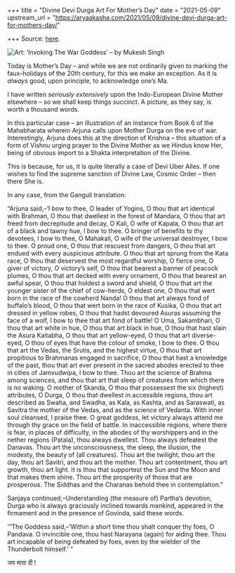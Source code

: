 +++
title = "Divine Devi Durga Art For Mother’s Day"
date = "2021-05-09"
upstream_url = "https://aryaakasha.com/2021/05/09/divine-devi-durga-art-for-mothers-day/"

+++
Source: [here](https://aryaakasha.com/2021/05/09/divine-devi-durga-art-for-mothers-day/).

![Art: ‘Invoking The War Goddess’ – by Mukesh
Singh](https://aryaakasha.files.wordpress.com/2021/05/u7z0wzo.jpg?w=1024)

Today is Mother’s Day – and while we are not ordinarily given to marking
the faux-holidays of the 20th century, for this we make an exception. As
it is *always* good, upon principle, to acknowledge one’s Ma.

I have written *seriously extensively* upon the Indo-European Divine
Mother elsewhere – so we shall keep things succinct. A picture, as they
say, is worth a thousand words.

In this particular case – an illustration of an instance from Book 6 of
the Mahabharata wherein Arjuna calls upon Mother Durga on the eve of
war. Interestingly, Arjuna does this at the direction of Krishna – this
situation of a form of Vishnu urging prayer to the Divine Mother as we
Hindus know Her, being of obvious import to a Shakta interpretation of
the Divine.

This is because, for us, it is quite literally a case of Devi Uber
Alles. If one wishes to find the supreme sanction of Divine Law, Cosmic
Order – then there She is.

In any case, from the Ganguli translation:

“Arjuna said,–‘I bow to thee, O leader of Yogins, O thou that art
identical with Brahman, O thou that dwellest in the forest of Mandara, O
thou that art freed from decrepitude and decay, O Kali, O wife of
Kapala, O thou that art of a black and tawny hue, I bow to thee. O
bringer of benefits to thy devotees, I bow to thee, O Mahakali, O wife
of the universal destroyer, I bow to thee. O proud one, O thou that
rescuest from dangers, O thou that art endued with every auspicious
attribute. O thou that art sprung from the Kata race, O thou that
deservest the most regardful worship, O fierce one, O giver of victory,
O victory’s self, O thou that bearest a banner of peacock plumes, O thou
that art decked with every ornament, O thou that bearest an awful spear,
O thou that holdest a sword and shield, O thou that art the younger
sister of the chief of cow-herds, O eldest one, O thou that wert born in
the race of the cowherd Nanda! O thou that art always fond of buffalo’s
blood, O thou that wert born in the race of Kusika, O thou that art
dressed in yellow robes, O thou that hadst devoured Asuras assuming the
face of a wolf, I bow to thee that art fond of battle! O Uma,
Sakambhari, O thou that art white in hue, O thou that art black in hue,
O thou that hast slain the Asura Kaitabha, O thou that art yellow-eyed,
O thou that art diverse-eyed, O thou of eyes that have the colour of
smoke, I bow to thee. O thou that art the Vedas, the Srutis, and the
highest virtue, O thou that art propitious to Brahmanas engaged in
sacrifice, O thou that hast a knowledge of the past, thou that art ever
present in the sacred abodes erected to thee in cities of Jamvudwipa, I
bow to thee. Thou art the science of Brahma among sciences, and thou
that art that sleep of creatures from which there is no waking. O mother
of Skanda, O thou that possessest the six (highest) attributes, O Durga,
O thou that dwellest in accessible regions, thou art described as Swaha,
and Swadha, as Kala, as Kashta, and as Saraswati, as Savitra the mother
of the Vedas, and as the science of Vedanta. With inner soul cleansed, I
praise thee. O great goddess, let victory always attend me through thy
grace on the field of battle. In inaccessible regions, where there is
fear, in places of difficulty, in the abodes of thy worshippers and in
the nether regions (Patala), thou always dwellest. Thou always defeatest
the Danavas. Thou art the unconsciousness, the sleep, the illusion, the
modesty, the beauty of (all creatures). Thou art the twilight, thou art
the day, thou art Savitri, and thou art the mother. Thou art
contentment, thou art growth, thou art light. It is thou that supportest
the Sun and the Moon and that makes them shine. Thou art the prosperity
of those that are prosperous. The Siddhas and the Charanas behold thee
in contemplation.”

Sanjaya continued,–Understanding (the measure of) Partha’s devotion,
Durga who is always graciously inclined towards mankind, appeared in the
firmament and in the presence of Govinda, said these words.

‘”The Goddess said,–‘Within a short time thou shalt conquer thy foes, O
Pandava. O invincible one, thou hast Narayana (again) for aiding thee.
Thou art incapable of being defeated by foes, even by the wielder of the
Thunderbolt himself.’ “

जय माता दी !
